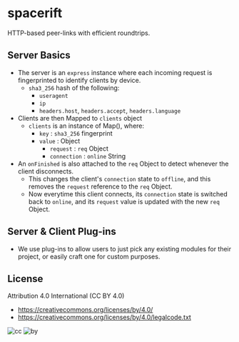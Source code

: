 # spacerift
HTTP-based peer-links with efficient roundtrips.

## Server Basics
* The server is an `express` instance where each incoming request is fingerprinted to identify clients by device.
  * `sha3_256` hash of the following:
    * `useragent`
    * `ip`
    * `headers.host`, `headers.accept`, `headers.language`
* Clients are then Mapped to `clients` object
  * `clients` is an instance of Map(), where:
    * `key` : `sha3_256` fingerprint
    * `value` : Object
      * `request` : `req` Object
      * `connection` : `online` String
* An `onFinished` is also attached to the `req` Object to detect whenever the client disconnects.
  * This changes the client's `connection` state to `offline`, and this removes the `request` reference to the `req` Object.
  * Now everytime this client connects, its `connection` state is switched back to `online`, and its `request` value is updated with the new `req` Object.

## Server & Client Plug-ins
* We use plug-ins to allow users to just pick any existing modules for their project, or easily craft one for custom purposes.

## License

Attribution 4.0 International (CC BY 4.0)

* https://creativecommons.org/licenses/by/4.0/
* https://creativecommons.org/licenses/by/4.0/legalcode.txt

![cc](https://creativecommons.org/images/deed/cc_blue_x2.png) ![by](https://creativecommons.org/images/deed/attribution_icon_blue_x2.png)
